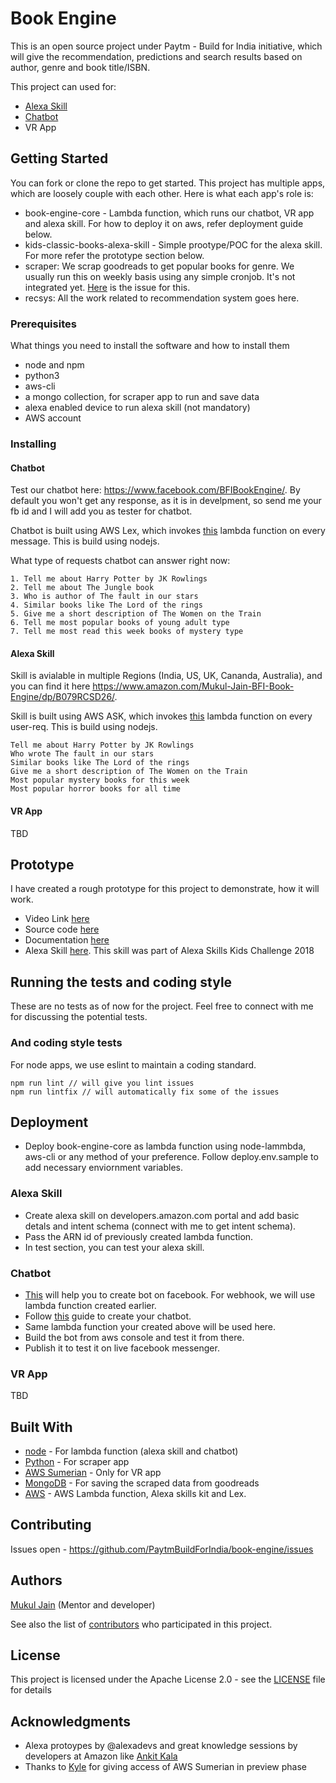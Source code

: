 # Book Engine

This is an open source project under Paytm - Build for India initiative, which will give the recommendation, predictions and search results based on author, genre and book title/ISBN.

This project can used for:
* [Alexa Skill](https://www.amazon.com/Mukul-Jain-BFI-Book-Engine/dp/B079RCSD26/)
* [Chatbot](https://www.facebook.com/BFIBookEngine/)
* VR App

## Getting Started

You can fork or clone the repo to get started. This project has multiple apps, which are loosely couple with each other. Here is what each app's role is:

- book-engine-core - Lambda function, which runs our chatbot, VR app and alexa skill. For how to deploy it on aws, refer deployment guide below.
- kids-classic-books-alexa-skill - Simple prootype/POC for the alexa skill. For more refer the prototype section below.
- scraper: We scrap goodreads to get popular books for genre. We usually run this on weekly basis using any simple cronjob. It's not integrated yet. [Here](https://github.com/PaytmBuildForIndia/book-engine/issues/22) is the issue for this.
- recsys: All the work related to recommendation system goes here.

### Prerequisites

What things you need to install the software and how to install them
- node and npm
- python3
- aws-cli
- a mongo collection, for scraper app to run and save data
- alexa enabled device to run alexa skill (not mandatory)
- AWS account

### Installing

#### Chatbot

Test our chatbot here: https://www.facebook.com/BFIBookEngine/. By default you won't get any response, as it is in develpment, so send me your fb id and I will add you as tester for chatbot.

Chatbot is built using AWS Lex, which invokes [this](https://github.com/PaytmBuildForIndia/book-engine/tree/master/book-engine-core) lambda function on every message. This is build using nodejs.

What type of requests chatbot can answer right now:
```
1. Tell me about Harry Potter by JK Rowlings 
2. Tell me about The Jungle book
3. Who is author of The fault in our stars
4. Similar books like The Lord of the rings
5. Give me a short description of The Women on the Train
6. Tell me most popular books of young adult type
7. Tell me most read this week books of mystery type
```

#### Alexa Skill

Skill is avialable in multiple Regions (India, US, UK, Cananda, Australia), and you can find it here https://www.amazon.com/Mukul-Jain-BFI-Book-Engine/dp/B079RCSD26/.

Skill is built using AWS ASK, which invokes [this](https://github.com/PaytmBuildForIndia/book-engine/tree/master/book-engine-core) lambda function on every user-req. This is build using nodejs.

```
Tell me about Harry Potter by JK Rowlings
Who wrote The fault in our stars
Similar books like The Lord of the rings
Give me a short description of The Women on the Train
Most popular mystery books for this week
Most popular horror books for all time
```

#### VR App

TBD

## Prototype
I have created a rough prototype for this project to demonstrate, how it will work. 
- Video Link [here](https://www.youtube.com/watch?v=SSisLp8Z_Ag)
- Source code [here](https://github.com/PaytmBuildForIndia/book-engine/tree/master/kids-classic-books-alexa-skill)
- Documentation [here](https://github.com/PaytmBuildForIndia/book-engine/blob/master/kids-classic-books-alexa-skill/README.md)
- Alexa Skill [here](https://www.amazon.com/dp/B078TLNT39/). This skill was part of Alexa Skills Kids Challenge 2018

## Running the tests and coding style

These are no tests as of now for the project. Feel free to connect with me for discussing the potential tests.

### And coding style tests

For node apps, we use eslint to maintain a coding standard. 
```
npm run lint // will give you lint issues
npm run lintfix // will automatically fix some of the issues
```

## Deployment

* Deploy book-engine-core as lambda function using node-lammbda, aws-cli or any method of your preference. Follow deploy.env.sample to add necessary enviornment variables.

### Alexa Skill

* Create alexa skill on developers.amazon.com portal and add basic detals and intent schema (connect with me to get intent schema). 
* Pass the ARN id of previously created lambda function.
* In test section, you can test your alexa skill.

### Chatbot

* [This](https://developers.facebook.com/docs/messenger-platform/getting-started/quick-start) will help you to create bot on facebook. For webhook, we will use lambda function created earlier.
* Follow [this](https://docs.aws.amazon.com/lex/latest/dg/gs-bp-create-bot.html) guide to create your chatbot.
* Same lambda function your created above will be used here.
* Build the bot from aws console and test it from there.
* Publish it to test it on live facebook messenger.

### VR App

TBD

## Built With

* [node](https://nodejs.org/en/) - For lambda function (alexa skill and chatbot)
* [Python](https://www.python.org/) - For scraper app
* [AWS Sumerian](https://aws.amazon.com/sumerian/) - Only for VR app
* [MongoDB](https://www.mongodb.com/) - For saving the scraped data from goodreads
* [AWS](https://aws.amazon.com/) - AWS Lambda function, Alexa skills kit and Lex.

## Contributing

Issues open - https://github.com/PaytmBuildForIndia/book-engine/issues

## Authors

[Mukul Jain](https://www.twitter.com/mukul1904) (Mentor and developer)

See also the list of [contributors](https://github.com/PaytmBuildForIndia/book-engine/graphs/contributors) who participated in this project.

## License

This project is licensed under the Apache License 2.0 - see the [LICENSE](https://github.com/PaytmBuildForIndia/book-engine/blob/master/LICENSE) file for details

## Acknowledgments

* Alexa protoypes by @alexadevs and great knowledge sessions by developers at Amazon like [Ankit Kala](https://twitter.com/ankitkala99)
* Thanks to [Kyle](https://twitter.com/kylemroche) for giving access of AWS Sumerian in preview phase
